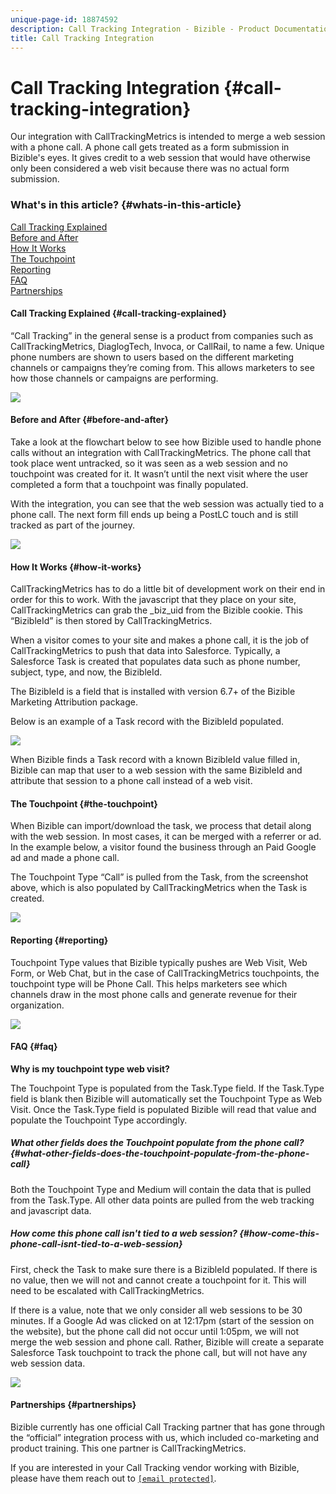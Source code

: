 ```yaml
---
unique-page-id: 18874592
description: Call Tracking Integration - Bizible - Product Documentation
title: Call Tracking Integration
---
```


# Call Tracking Integration {#call-tracking-integration}

Our integration with CallTrackingMetrics is intended to merge a web session with a phone call. A phone call gets treated as a form submission in Bizible's eyes. It gives credit to a web session that would have otherwise only been considered a web visit because there was no actual form submission.

### What's in this article? {#whats-in-this-article}

[Call Tracking Explained](#call-tracking-explained)  
[Before and After](#before-and-after)  
[How It Works](#how-it-works)  
[The Touchpoint](#the-touchpoint)  
[Reporting](#reporting)  
[FAQ](#faq)  
[Partnerships](#partnerships)

#### Call Tracking Explained {#call-tracking-explained}

“Call Tracking” in the general sense is a product from companies such as CallTrackingMetrics, DiaglogTech, Invoca, or CallRail, to name a few. Unique phone numbers are shown to users based on the different marketing channels or campaigns they’re coming from. This allows marketers to see how those channels or campaigns are performing.

![](assets/1.png)

#### Before and After {#before-and-after}

Take a look at the flowchart below to see how Bizible used to handle phone calls without an integration with CallTrackingMetrics. The phone call that took place went untracked, so it was seen as a web session and no touchpoint was created for it. It wasn’t until the next visit where the user completed a form that a touchpoint was finally populated.  
  
With the integration, you can see that the web session was actually tied to a phone call. The next form fill ends up being a PostLC touch and is still tracked as part of the journey.

![](assets/2.png)

#### How It Works {#how-it-works}

CallTrackingMetrics has to do a little bit of development work on their end in order for this to work. With the javascript that they place on your site, CallTrackingMetrics can grab the _biz_uid from the Bizible cookie. This “BizibleId” is then stored by CallTrackingMetrics.  
  
When a visitor comes to your site and makes a phone call, it is the job of CallTrackingMetrics to push that data into Salesforce. Typically, a Salesforce Task is created that populates data such as phone number, subject, type, and now, the BizibleId.  
  
The BizibleId is a field that is installed with version 6.7+ of the Bizible Marketing Attribution package.  
  
Below is an example of a Task record with the BizibleId populated.

![](assets/3.png)

When Bizible finds a Task record with a known BizibleId value filled in, Bizible can map that user to a web session with the same BizibleId and attribute that session to a phone call instead of a web visit.

#### The Touchpoint {#the-touchpoint}

When Bizible can import/download the task, we process that detail along with the web session. In most cases, it can be merged with a referrer or ad. In the example below, a visitor found the business through an Paid Google ad and made a phone call.  
  
The Touchpoint Type “Call” is pulled from the Task, from the screenshot above, which is also populated by CallTrackingMetrics when the Task is created.

![](assets/4.png)

#### Reporting {#reporting}

Touchpoint Type values that Bizible typically pushes are Web Visit, Web Form, or Web Chat, but in the case of CallTrackingMetrics touchpoints, the touchpoint type will be Phone Call. This helps marketers see which channels draw in the most phone calls and generate revenue for their organization.

![](assets/5.png)

#### FAQ {#faq}

**Why is my touchpoint type web visit?**

The Touchpoint Type is populated from the Task.Type field. If the Task.Type field is blank then Bizible will automatically set the Touchpoint Type as Web Visit. Once the Task.Type field is populated Bizible will read that value and populate the Touchpoint Type accordingly.

##### What other fields does the Touchpoint populate from the phone call? {#what-other-fields-does-the-touchpoint-populate-from-the-phone-call}

Both the Touchpoint Type and Medium will contain the data that is pulled from the Task.Type. All other data points are pulled from the web tracking and javascript data.

##### How come this phone call isn't tied to a web session? {#how-come-this-phone-call-isnt-tied-to-a-web-session}

First, check the Task to make sure there is a BizibleId populated. If there is no value, then we will not and cannot create a touchpoint for it. This will need to be escalated with CallTrackingMetrics.

If there is a value, note that we only consider all web sessions to be 30 minutes. If a Google Ad was clicked on at 12:17pm (start of the session on the website), but the phone call did not occur until 1:05pm, we will not merge the web session and phone call. Rather, Bizible will create a separate Salesforce Task touchpoint to track the phone call, but will not have any web session data.  
  
![](assets/6.png)

#### Partnerships {#partnerships}

Bizible currently has one official Call Tracking partner that has gone through the “official” integration process with us, which included co-marketing and product training. This one partner is CallTrackingMetrics.  
  
If you are interested in your Call Tracking vendor working with Bizible, please have them reach out to [`[email protected]`](http://docs.marketo.com/cdn-cgi/l/email-protection#e797958883928493a7858e9d8e858b82c984888a).
